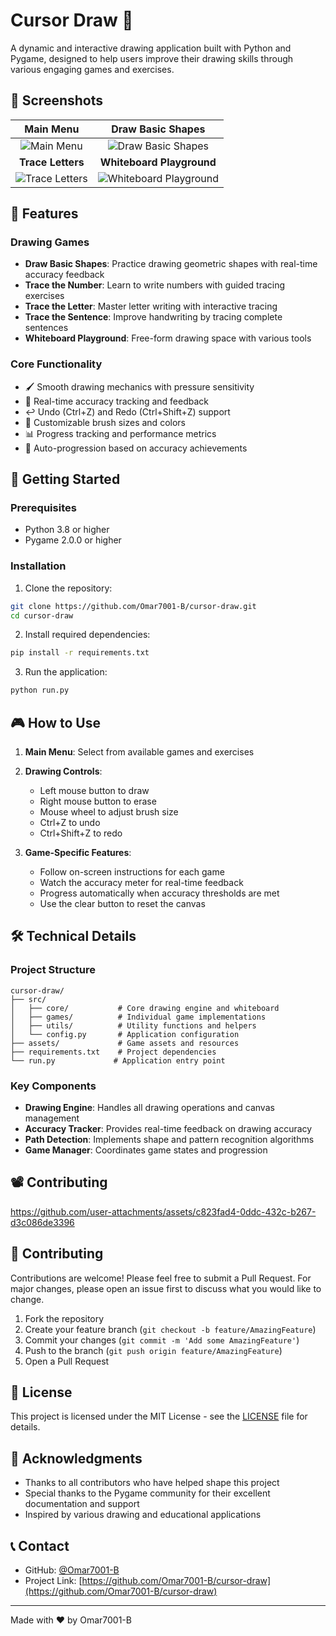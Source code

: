 # Cursor Draw 🎨

A dynamic and interactive drawing application built with Python and Pygame, designed to help users improve their drawing skills through various engaging games and exercises.

## 📸 Screenshots

| Main Menu | Draw Basic Shapes |
|:-:|:-:|
| ![Main Menu](https://github.com/user-attachments/assets/64330f40-46ec-4691-9468-a9987e82da97) | ![Draw Basic Shapes](https://github.com/user-attachments/assets/4cfd6d4b-23ec-4621-be08-363a662506ba) |
| **Trace Letters** | **Whiteboard Playground** |
| ![Trace Letters](https://github.com/user-attachments/assets/bb2595e9-4e1a-48bf-885b-475477b6e09d) | ![Whiteboard Playground](https://github.com/user-attachments/assets/be10dbfd-1ecb-4aa1-acbc-88c65ee264a7) |

## 🌟 Features

### Drawing Games
- **Draw Basic Shapes**: Practice drawing geometric shapes with real-time accuracy feedback
- **Trace the Number**: Learn to write numbers with guided tracing exercises
- **Trace the Letter**: Master letter writing with interactive tracing
- **Trace the Sentence**: Improve handwriting by tracing complete sentences
- **Whiteboard Playground**: Free-form drawing space with various tools

### Core Functionality
- 🖌️ Smooth drawing mechanics with pressure sensitivity
- 🎯 Real-time accuracy tracking and feedback
- ↩️ Undo (Ctrl+Z) and Redo (Ctrl+Shift+Z) support
- 🎨 Customizable brush sizes and colors
- 📊 Progress tracking and performance metrics
- 🔄 Auto-progression based on accuracy achievements

## 🚀 Getting Started

### Prerequisites
- Python 3.8 or higher
- Pygame 2.0.0 or higher

### Installation

1. Clone the repository:
```bash
git clone https://github.com/Omar7001-B/cursor-draw.git
cd cursor-draw
```

2. Install required dependencies:
```bash
pip install -r requirements.txt
```

3. Run the application:
```bash
python run.py
```

## 🎮 How to Use

1. **Main Menu**: Select from available games and exercises
2. **Drawing Controls**:
   - Left mouse button to draw
   - Right mouse button to erase
   - Mouse wheel to adjust brush size
   - Ctrl+Z to undo
   - Ctrl+Shift+Z to redo

3. **Game-Specific Features**:
   - Follow on-screen instructions for each game
   - Watch the accuracy meter for real-time feedback
   - Progress automatically when accuracy thresholds are met
   - Use the clear button to reset the canvas

## 🛠️ Technical Details

### Project Structure
```
cursor-draw/
├── src/
│   ├── core/           # Core drawing engine and whiteboard
│   ├── games/          # Individual game implementations
│   ├── utils/          # Utility functions and helpers
│   └── config.py       # Application configuration
├── assets/             # Game assets and resources
├── requirements.txt    # Project dependencies
└── run.py             # Application entry point
```

### Key Components
- **Drawing Engine**: Handles all drawing operations and canvas management
- **Accuracy Tracker**: Provides real-time feedback on drawing accuracy
- **Path Detection**: Implements shape and pattern recognition algorithms
- **Game Manager**: Coordinates game states and progression

## 📽️ Contributing
https://github.com/user-attachments/assets/c823fad4-0ddc-432c-b267-d3c086de3396

## 🤝 Contributing

Contributions are welcome! Please feel free to submit a Pull Request. For major changes, please open an issue first to discuss what you would like to change.

1. Fork the repository
2. Create your feature branch (`git checkout -b feature/AmazingFeature`)
3. Commit your changes (`git commit -m 'Add some AmazingFeature'`)
4. Push to the branch (`git push origin feature/AmazingFeature`)
5. Open a Pull Request

## 📝 License

This project is licensed under the MIT License - see the [LICENSE](LICENSE) file for details.

## 🙏 Acknowledgments

- Thanks to all contributors who have helped shape this project
- Special thanks to the Pygame community for their excellent documentation and support
- Inspired by various drawing and educational applications

## 📞 Contact

- GitHub: [@Omar7001-B](https://github.com/Omar7001-B)
- Project Link: [https://github.com/Omar7001-B/cursor-draw](https://github.com/Omar7001-B/cursor-draw)

---
Made with ❤️ by Omar7001-B 

